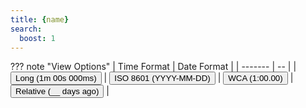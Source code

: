 ```yaml
---
title: {name}
search:
  boost: 1
---
```


<script src="/javascripts/leaderboards.js"></script>

??? note "View Options"
    | Time Format | Date Format |
    | -------     | -- |
    | <input type="button" id="long-time-format" class="md-button md-button--primary" value="Long (1m 00s 000ms)" onclick="LongTime()"/> | <input type="button" id="iso-date-format" class="md-button md-button--primary" value="ISO 8601 (YYYY-MM-DD)" onclick="ISODate()"/>
    | <input type="button" id="wca-time-format" class="md-button" value="WCA (1:00.00)" onclick="ShortTime()"/> | <input type="button" id="relative-date-format" class="md-button" value="Relative (__ days ago)" onclick="RelativeDate()"/> |